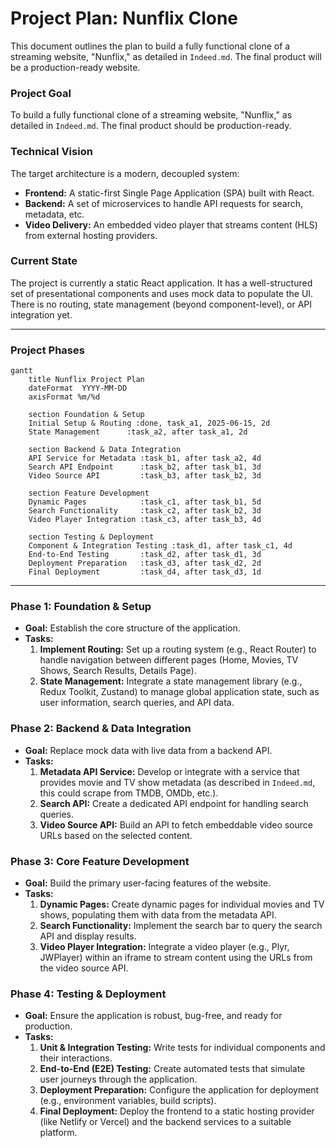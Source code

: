 # Project Plan: Nunflix Clone

This document outlines the plan to build a fully functional clone of a streaming website, "Nunflix," as detailed in `Indeed.md`. The final product will be a production-ready website.

### Project Goal
To build a fully functional clone of a streaming website, "Nunflix," as detailed in `Indeed.md`. The final product should be production-ready.

### Technical Vision
The target architecture is a modern, decoupled system:
*   **Frontend:** A static-first Single Page Application (SPA) built with React.
*   **Backend:** A set of microservices to handle API requests for search, metadata, etc.
*   **Video Delivery:** An embedded video player that streams content (HLS) from external hosting providers.

### Current State
The project is currently a static React application. It has a well-structured set of presentational components and uses mock data to populate the UI. There is no routing, state management (beyond component-level), or API integration yet.

---

### Project Phases

```mermaid
gantt
    title Nunflix Project Plan
    dateFormat  YYYY-MM-DD
    axisFormat %m/%d

    section Foundation & Setup
    Initial Setup & Routing :done, task_a1, 2025-06-15, 2d
    State Management      :task_a2, after task_a1, 2d

    section Backend & Data Integration
    API Service for Metadata :task_b1, after task_a2, 4d
    Search API Endpoint      :task_b2, after task_b1, 3d
    Video Source API         :task_b3, after task_b2, 3d

    section Feature Development
    Dynamic Pages            :task_c1, after task_b1, 5d
    Search Functionality     :task_c2, after task_b2, 3d
    Video Player Integration :task_c3, after task_b3, 4d

    section Testing & Deployment
    Component & Integration Testing :task_d1, after task_c1, 4d
    End-to-End Testing       :task_d2, after task_d1, 3d
    Deployment Preparation   :task_d3, after task_d2, 2d
    Final Deployment         :task_d4, after task_d3, 1d
```

---

### Phase 1: Foundation & Setup

*   **Goal:** Establish the core structure of the application.
*   **Tasks:**
    1.  **Implement Routing:** Set up a routing system (e.g., React Router) to handle navigation between different pages (Home, Movies, TV Shows, Search Results, Details Page).
    2.  **State Management:** Integrate a state management library (e.g., Redux Toolkit, Zustand) to manage global application state, such as user information, search queries, and API data.

### Phase 2: Backend & Data Integration

*   **Goal:** Replace mock data with live data from a backend API.
*   **Tasks:**
    1.  **Metadata API Service:** Develop or integrate with a service that provides movie and TV show metadata (as described in `Indeed.md`, this could scrape from TMDB, OMDb, etc.).
    2.  **Search API:** Create a dedicated API endpoint for handling search queries.
    3.  **Video Source API:** Build an API to fetch embeddable video source URLs based on the selected content.

### Phase 3: Core Feature Development

*   **Goal:** Build the primary user-facing features of the website.
*   **Tasks:**
    1.  **Dynamic Pages:** Create dynamic pages for individual movies and TV shows, populating them with data from the metadata API.
    2.  **Search Functionality:** Implement the search bar to query the search API and display results.
    3.  **Video Player Integration:** Integrate a video player (e.g., Plyr, JWPlayer) within an iframe to stream content using the URLs from the video source API.

### Phase 4: Testing & Deployment

*   **Goal:** Ensure the application is robust, bug-free, and ready for production.
*   **Tasks:**
    1.  **Unit & Integration Testing:** Write tests for individual components and their interactions.
    2.  **End-to-End (E2E) Testing:** Create automated tests that simulate user journeys through the application.
    3.  **Deployment Preparation:** Configure the application for deployment (e.g., environment variables, build scripts).
    4.  **Final Deployment:** Deploy the frontend to a static hosting provider (like Netlify or Vercel) and the backend services to a suitable platform.